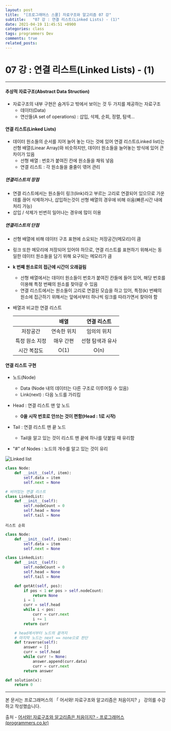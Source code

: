 ```yaml
---
layout: post
title:  "[프로그래머스 스쿨] 자료구조와 알고리즘 07 강"
subtitle:   "07 강 : 연결 리스트(Linked Lists) - (1)"
date: 2021-04-19 11:45:51 +0900
categories: class
tags: programmers Dev
comments: true
related_posts:
---
```


# 07 강 : 연결 리스트(Linked Lists) - (1)
---

#### 추상적 자료구조(Abstract Data Struction)
- 자료구조의 내부 구현은 숨겨두고 밖에서 보이는 것 두 가지를 제공하는 자료구조
  - 데이터(Data)
  - 연산들(A set of operations) : 삽입, 삭제, 순회, 정렬, 탐색...

#### 연결 리스트(Linked Lists)
- 데이터 원소들의 순서를 지어 늘어 놓는 다는 것에 있어 연결 리스트(Linked list)는 선형 배열(Linear Array)와 비슷하지만, 데이터 원소들을 늘어놓는 방식에 있어 큰 차이가 있음
  - 선형 배열 : 번호가 붙여진 칸에 원소들을 채워 넣음
  - 연결 리스트 : 각 원소들을 줄줄이 엮어 관리

##### 연결리스트의 장점
- 연결 리스트에서는 원소들이 링크(link)라고 부르는 고리로 연결되어 있으므로 가운데를 끊어 삭제하거나, 삽입하는것이 선형 배열의 경우에 비해 쉬움(빠른시간 내에 처리 가능)
- 삽입 / 삭제가 빈번히 일어나는 경우에 많이 이용

##### 연결리스트의 단점
- 선형 배열에 비해 데이터 구조 표현에 소요되는 저장공간(메모리)이 큼
- 링크 또한 메모리에 저장되어 있어야 하므로, 연결 리스트를 표현하기 위해서는 동일한 데이터 원소들을 담기 위해 요구되는 메모리가 큼
- **k 번째 원소로의 접근에 시간이 오래걸림**
  - 선형 배열에서는 데이터 원소들이 번호가 붙여진 칸들에 들어 있어, 해당 번호를 이용해 특정 번째의 원소를 찾아갈 수 있음
  - 연결 리스트에서는 원소들이 고리로 연결된 모습을 하고 있어, 특정(k) 번째의 원소에 접근하기 위해서는 앞에서부터 하나씩 링크를 따라가면서 찾아야 함


- 배열과 비교한 연결 리스트

  |   |<center>배열</center>|<center>연결 리스트</center>|
  |:---:|:---:|:---:|
  |저장공간|연속한 위치|임의의 위치|
  |특정 원소 지정|매우 간편|선형 탐색과 유사|
  |시간 복잡도|O(1)|O(n)|

#### 연결 리스트 구현
- 노드(Node)  
  - Data (Node 내의 데이터는 다른 구조로 이루어질 수 있음)
  - Link(next) : 다음 노드를 가리킴


- Head : 연결 리스트 맨 앞 노드
  - **0을 시작 번호로 안쓰는 것이 편함(Head : 1로 시작)**


- Tail : 연결 리스트 맨 끝 노드
  - Tail을 알고 있는 것이 리스트 맨 끝에 하나를 덧붙일 때 유리함


- "#" of Nodes : 노드의 개수를 알고 있는 것이 유리

![Linked list](../../../../assets/img/study/class/linked_list.png)

```python
class Node:
    def __init__(self, item):
        self.data = item
        self.next = None

# 비어있는 연결 리스트
class LinkedList:
    def __init__(self):
        self.nodeCount = 0
        self.head = None
        self.tail = None
```

```리스트 순회```
```python
class Node:
    def __init__(self, item):
        self.data = item
        self.next = None

class LinkedList:
    def __init__(self):
        self.nodeCount = 0
        self.head = None
        self.tail = None

    def getAt(self, pos):
        if pos < 1 or pos > self.nodeCount:
            return None
        i = 1
        curr = self.head
        while i < pos:
            curr = curr.next
            i += 1
        return curr

    # head에서부터 노드의 끝까지
    # 마지막 노드는 next == none으로 판단
    def traverse(self):
        answer = []
        curr = self.head
        while curr != None:
            answer.append(curr.data)
            curr = curr.next
        return answer

def solution(x):
    return 0
```
---

본 문서는 프로그래머스의 「 어서와! 자료구조와 알고리즘은 처음이지? 」 강의를 수강하고 작성했습니다.



출처 - [어서와! 자료구조와 알고리즘은 처음이지? - 프로그래머스 (programmers.co.kr)](https://programmers.co.kr/learn/courses/57)

